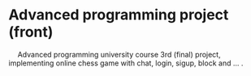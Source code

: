 # Advanced programming project (front)
&emsp; Advanced programming university course 3rd (final) project, implementing online chess game with chat, login, sigup, block and ... .
